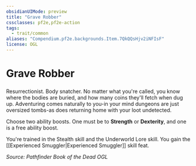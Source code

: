 ```yaml
---
obsidianUIMode: preview
title: "Grave Robber"
cssclasses: pf2e,pf2e-action
tags:
  - trait/common
aliases: "Compendium.pf2e.backgrounds.Item.7QkQQsHjv2iNFIsF"
license: OGL
---
```

# Grave Robber

### 






Resurrectionist. Body snatcher. No matter what you're called, you know where the bodies are buried, and how many coins they'll fetch when dug up. Adventuring comes naturally to you-in your mind dungeons are just oversized tombs-as does returning home with your loot undetected.

Choose two ability boosts. One must be to **Strength** or **Dexterity**, and one is a free ability boost.

You're trained in the Stealth skill and the Underworld Lore skill. You gain the [[Experienced Smuggler|Experienced Smuggler]] skill feat.

*Source: Pathfinder Book of the Dead*
*OGL*